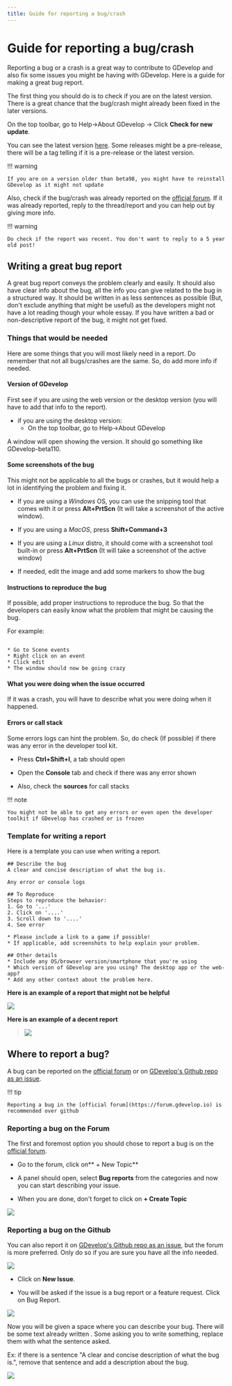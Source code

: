 ```yaml
---
title: Guide for reporting a bug/crash
---
```

# Guide for reporting a bug/crash

Reporting a bug or a crash is a great way to contribute to GDevelop and also fix some issues you might be having with GDevelop. Here is a guide for making a great bug report.

The first thing you should do is to check if you are on the latest version. There is a great chance that the bug/crash might already been fixed in the later versions.

On the top toolbar, go to Help→About GDevelop → Click **Check for new update**.

You can see the latest version [here](https://github.com/4ian/GDevelop/releases). Some releases might be a pre-release, there will be a tag telling if it is a pre-release or the latest version.

!!! warning

    If you are on a version older than beta98, you might have to reinstall GDevelop as it might not update

Also, check if the bug/crash was already reported on the [official forum](https://forum.gdevelop.io). If it was already reported, reply to the thread/report and you can help out by giving more info.

!!! warning

    Do check if the report was recent. You don't want to reply to a 5 year old post!

## Writing a great bug report

A great bug report conveys the problem clearly and easily. It should also have clear info about the bug, all the info you can give related to the bug in a structured way. It should be written in as less sentences as possible (But, don't exclude anything that might be useful) as the developers might not have a lot reading though your whole essay. If you have written a bad or non-descriptive report of the bug, it might not get fixed.

### Things that would be needed

Here are some things that you will most likely need in a report. Do remember that not all bugs/crashes are the same. So, do add more info if needed.

#### Version of GDevelop

First see if you are using the web version or the desktop version (you will have to add that info to the report).

* if you are using the desktop version:
  * On the top toolbar, go to Help→About GDevelop

A window will open showing the version. It should go something like GDevelop-beta110.

#### Some screenshots of the bug


This might not be applicable to all the bugs or crashes, but it would help a lot in identifying the problem and fixing it.

* If you are using a _Windows_ OS, you can use the snipping tool that comes with it or press **Alt+PrtScn** (It will take a
screenshot of the active window).

* If you are using a _MacOS_, press **Shift+Command+3**

* If you are using a _Linux_ distro, it should come with a screenshot tool built-in or press **Alt+PrtScn** (It will take a
screenshot of the active window)


* If needed, edit the image and add some markers to show the bug


#### Instructions to reproduce the bug

If possible, add proper instructions to reproduce the bug. So that the developers can easily know what the problem that
might be causing the bug.

For example:

```

* Go to Scene events
* Right click on an event
* Click edit
* The window should now be going crazy

```

#### What you were doing when the issue occurred

If it was a crash, you will have to describe what you were doing when it happened.

#### Errors or call stack

Some errors logs can hint the problem. So, do check (If possible) if there was any error in the developer tool kit.

- Press **Ctrl+Shift+I**, a tab should open

- Open the **Console** tab and check if there was any error shown


* Also, check the **sources** for call stacks

!!! note

    You might not be able to get any errors or even open the developer toolkit if GDevelop has crashed or is frozen

### Template for writing a report

Here is a template you can use when writing a report.

```
## Describe the bug
A clear and concise description of what the bug is.

Any error or console logs

## To Reproduce
Steps to reproduce the behavior:
1. Go to '...'
2. Click on '....'
3. Scroll down to '....'
4. See error

* Please include a link to a game if possible!
* If applicable, add screenshots to help explain your problem.

## Other details
* Include any OS/browser version/smartphone that you're using
* Which version of GDevelop are you using? The desktop app or the web-app?
* Add any other context about the problem here.
```


**Here is an example of a report that might not be helpful**

![](/gdevelop5/community/exampleofbadreport.png)

**Here is an example of a decent report**

>
> ![](/gdevelop5/community/exampleofgoodreport.png)




## Where to report a bug?

A bug can be reported on the [official forum](https://forum.gdevelop.io) or on [GDevelop's Github repo as an issue](https://github.com/4ian/GDevelop/issues).

!!! tip

    Reporting a bug in the [official forum](https://forum.gdevelop.io) is recommended over github

### Reporting a bug on the Forum

The first and foremost option you should chose to report a bug is on the [official forum](https://forum.gdevelop.io).

- Go to the forum, click on** + New Topic**

- A panel should open,  select **Bug reports** from the categories and now you can start describing your issue.

- When you are done, don't forget to click on **+ Create Topic**

![](/gdevelop5/community/rg5.png)

### Reporting a bug on the Github

You can also report it on [GDevelop's Github repo as an issue](https://github.com/4ian/GDevelop/issues), but the forum is more preferred. Only do so if you are sure you have all the info needed.

![](/gdevelop5/community/rb1.png)


- Click on **New Issue**.

- You will be asked if the issue is a bug report or a feature request. Click on Bug Report.

![](/gdevelop5/community/rb2.png)

Now you will be given a space where you can describe your bug. There will be some text already written . Some asking you to write something, replace them with what the sentence asked.

Ex: if there is a sentence "A clear and concise description of what the bug is.", remove that sentence and add a description about the bug.

![](/gdevelop5/community/rg6.png)

